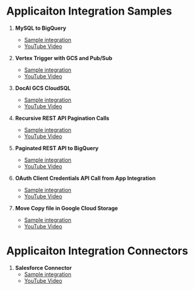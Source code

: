 # Applicaiton Integration Samples

1. **MySQL to BigQuery** 
    - [Sample integration](integrations/mysql-to-bigquery/mysql-datadump-demo-v8.json)
    - [YouTube Video](https://youtu.be/nn7Imf36WPw)

2. **Vertex Trigger with GCS and Pub/Sub** 
    - [Sample integration](integrations/vertex-prompt-gcs-pubsub/pos-prompt-sample-v12.json)
    - [YouTube Video](https://youtu.be/pGKSSX7odr0)

3. **DocAI GCS CloudSQL** 
    - [Sample integration](integrations/docai-gcs-cloudsql-gemini-prompt/pos-prompt-sample-v46.json)
    - [YouTube Video](https://youtu.be/fA_HI11H_Pk)

4. **Recursive REST API Pagination Calls** 
    - [Sample integration](integrations/recursive-rest-api-pagination/recursive-restapi-page-limit-demo-v4.json)
    - [YouTube Video](https://youtu.be/SEpcgxCqWQI)

5. **Paginated REST API to BigQuery**
    - [Sample integration](integrations/paginated-rest-api-write-to-bigquery/paginated-rest-api-write-to-bigquery-v5.json)
    - [YouTube Video](https://youtu.be/XF6lDOYvP9E)

6. **OAuth Client Credentials API Call from App Integration**
    - [Sample integration](integrations/oauth2-client-credential-api-callout/oauth2-client-credential-api-callout.excalidraw)
    - [YouTube Video](https://youtu.be/xF3_-Lc3nJc)

7. **Move Copy file in Google Cloud Storage**
    - [Sample integration](integrations/move-gcs-file-objects/move-file-in-gcs-demo-v1.json)
    - [YouTube Video](https://youtu.be/RhB5-29uE0s)

# Applicaiton Integration Connectors
1. **Salesforce Connector** 
    - [Sample integration](connectors/salesforce)
    - [YouTube Video](https://youtu.be/nn7Imf36WPw)